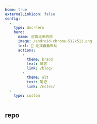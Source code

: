 ```yaml
---
home: true
externalLinkIcon: false
config:
  -
    type: doc-hero
    hero:
      name: 迎面走来的你
      image: /android-chrome-512x512.png
      text: 🏀 让我蠢蠢欲动
      actions:
        -
          theme: brand
          text: 博客
          link: /blog/
        -
          theme: alt
          text: 笔记
          link: /notes/
  -
    type: custom
---
```



## repo

<CardGrid>
  <RepoCard repo="caobaoqi6040/caobaoqi6040" provider="github"></RepoCard>
  <RepoCard repo="caobaoqi6040/yuan-idea-docs" provider="github"></RepoCard>
</CardGrid>

